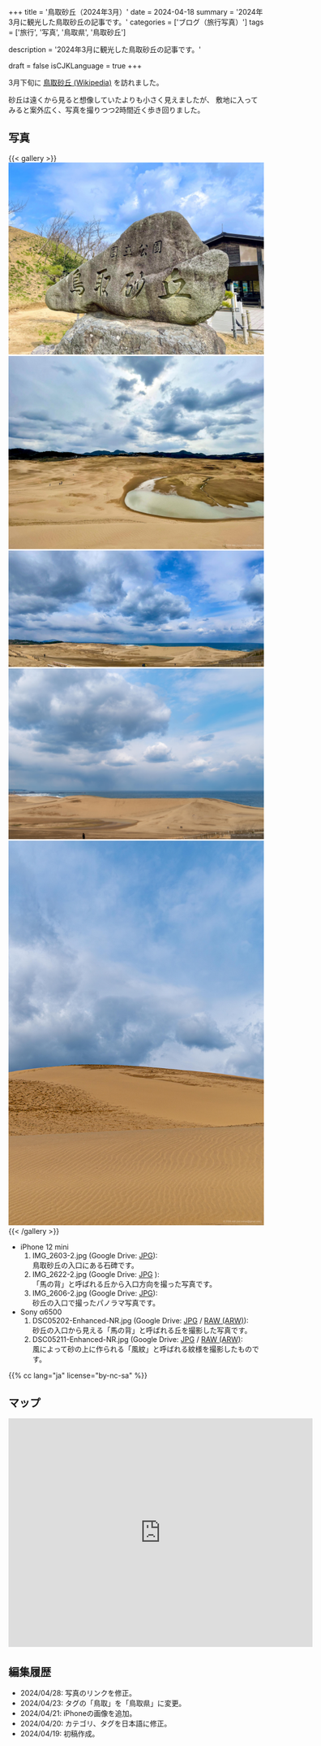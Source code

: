 +++
title = '鳥取砂丘（2024年3月）'
date = 2024-04-18
summary = '2024年3月に観光した鳥取砂丘の記事です。'
categories = ['ブログ（旅行写真）']
tags = ['旅行', '写真', '鳥取県', '鳥取砂丘']

description = '2024年3月に観光した鳥取砂丘の記事です。'

draft = false
isCJKLanguage = true
+++


3月下旬に [鳥取砂丘 (Wikipedia)](https://ja.wikipedia.org/wiki/%E9%B3%A5%E5%8F%96%E7%A0%82%E4%B8%98) を訪れました。

砂丘は遠くから見ると想像していたよりも小さく見えましたが、
敷地に入ってみると案外広く、写真を撮りつつ2時間近く歩き回りました。


## 写真

{{< gallery >}}
  <img src="IMG_2603-2.jpg" alt="IMG_2603-2.jpg" class="grid-w50" />
  <img src="IMG_2622-2.jpg" alt="IMG_2622-2.jpg" class="grid-w50" />
  <img src="IMG_2606-2.jpg" alt="IMG_2606-2.jpg" class="grid-w100" />
  <img src="DSC05202-Enhanced-NR.jpg" alt="DSC05202-Enhanced-NR.jpg" class="grid-w60" />
  <img src="DSC05211-Enhanced-NR.jpg" alt="DSC05211-Enhanced-NR.jpg" class="grid-w40" />
{{< /gallery >}}


- iPhone 12 mini
    1. IMG\_2603-2.jpg (Google Drive: [JPG](https://drive.google.com/file/d/1vsrMTMlwGqy0XRywhah8zz6aW10VuJiX/view)):  
       鳥取砂丘の入口にある石碑です。  
    1. IMG\_2622-2.jpg (Google Drive: [JPG](https://drive.google.com/file/d/1IGJx5BTRFFJfR32Ytskc5dGEM8TzHqZF/view) ):  
       「馬の背」と呼ばれる丘から入口方向を撮った写真です。
    1. IMG\_2606-2.jpg (Google Drive: [JPG](https://drive.google.com/file/d/1Y_qKRoO0xpcZyzaVO_odsaA_XRnoKBNS/view)):  
       砂丘の入口で撮ったパノラマ写真です。
- Sony α6500
    1. DSC05202-Enhanced-NR.jpg (Google Drive: [JPG](https://drive.google.com/file/d/1dfPe1eDh0TROHDqZRrVT3atJRA4Hh8Lu/view) / [RAW (ARW)](https://drive.google.com/file/d/1ROfEdxKIYjKtOdeIAxZtDrl-102g1ZKu/view)):  
       砂丘の入口から見える「馬の背」と呼ばれる丘を撮影した写真です。
    1. DSC05211-Enhanced-NR.jpg (Google Drive: [JPG](https://drive.google.com/file/d/1H5eftyjHElTuCNLWiVrocQLATjp7hOG-/view) / [RAW (ARW)](https://drive.google.com/file/d/1C4dpDpUs4I3PwiUncOVp8m8R1Pb9d9Cq/view):  
       風によって砂の上に作られる「風紋」と呼ばれる紋様を撮影したものです。


{{% cc lang="ja" license="by-nc-sa" %}}


## マップ

<iframe src="https://www.google.com/maps/embed?pb=!1m18!1m12!1m3!1d12985.830818383683!2d134.21747357211962!3d35.542396671990936!2m3!1f0!2f0!3f0!3m2!1i1024!2i768!4f13.1!3m3!1m2!1s0x35558f38273614bd%3A0xd76eab646cb0f519!2sTottori%20Sand%20Dunes!5e0!3m2!1sen!2sjp!4v1713433590438!5m2!1sen!2sjp" width="600" height="450" style="border:0;" allowfullscreen="" loading="lazy" referrerpolicy="no-referrer-when-downgrade"></iframe>


## 編集履歴

- 2024/04/28: 写真のリンクを修正。
- 2024/04/23: タグの「鳥取」を「鳥取県」に変更。
- 2024/04/21: iPhoneの画像を追加。
- 2024/04/20: カテゴリ、タグを日本語に修正。
- 2024/04/19: 初稿作成。

